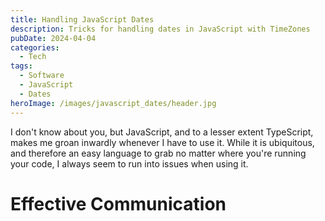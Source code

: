 ```yaml
---
title: Handling JavaScript Dates
description: Tricks for handling dates in JavaScript with TimeZones
pubDate: 2024-04-04
categories:
  - Tech
tags:
  - Software
  - JavaScript
  - Dates
heroImage: /images/javascript_dates/header.jpg
---
```


I don't know about you, but JavaScript, and to a lesser extent TypeScript, makes me groan inwardly whenever I have to use it. While it is ubiquitous, and therefore an easy language to grab no matter where you're running your code, I always seem to run into issues when using it.

# Effective Communication

